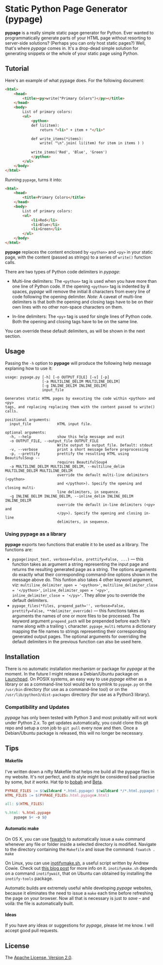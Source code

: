 Static Python Page Generator (pypage)
=====================================
**pypage** is a really simple static page generator for Python. Ever wanted to programmatically generate parts of your HTML page without resorting to server-side solutions? (Perhaps you can only host static pages?) Well, that's where *pypage* comes in. It's a drop-dead simple solution for generating snippets or the whole of your static page using Python.

Tutorial
--------
Here's an example of what pypage does. For the following document:

```html
<html>
    <head>
        <title><py>write("Primary Colors")</py></title>
    </head>
    <body>
        List of primary colors:
        <ul>        
            <python>
            def li(item):
                return "<li>" + item + "</li>"

            def write_items(*items):
                write( "\n".join( li(item) for item in items ) )
            
            write_items('Red', 'Blue', 'Green')
            </python>
        </ul>
    </body>
</html>
```

Running `pypage`, turns it into:

```html
<html>
    <head>
        <title>Primary Colors</title>
    </head>
    <body>
        List of primary colors:
        <ul>        
            <li>Red</li>
            <li>Blue</li>
            <li>Green</li>
        </ul>
    </body>
</html>
```
**pypage** replaces the content enclosed by `<python>` and `<py>` in your static page, with the content (passed as strings) to a series of `write()` function calls.

There are two types of Python code delimiters in *pypage*:

* Multi-line delimiters: The `<python>` tag is used when you have more than one line of Python code. If the opening `<python>` tag is indented by 8 spaces, *pypage* will remove the initial 8 characters from every line of code following the opening delimiter. _Note:_ A caveat of multi-line delimiters is that both the opening and closing tags have to be on their own lines with no other non-space characters on them.

* In-line delimiters: The `<py>` tag is used for single lines of Python code. Both the opening and closing tags have to be on the same line.

You can override these default delimiters, as will be shown in the next section.

Usage
-----
Passing the `-h` option to **pypage** will produce the following help message explaning how to use it:

    usage: pypage.py [-h] [-o OUTPUT_FILE] [-v] [-p]
                     [-a MULTILINE_DELIM MULTILINE_DELIM]
                     [-g INLINE_DELIM INLINE_DELIM]
                     input_file

    Generates static HTML pages by executing the code within <python> and <py>
    tags, and replacing replacing them with the content passed to write() calls.

    positional arguments:
      input_file            HTML input file.

    optional arguments:
      -h, --help            show this help message and exit
      -o OUTPUT_FILE, --output_file OUTPUT_FILE
                            Write output to output_file. Default: stdout
      -v, --verbose         print a short message before preprocessing
      -p, --prettify        prettify the resulting HTML using BeautifulSoup --
                            requires BeautifulSoup4
      -a MULTILINE_DELIM MULTILINE_DELIM, --multiline_delim MULTILINE_DELIM MULTILINE_DELIM
                            override the default multi-line delimiters (<python>
                            and </python>). Specify the opening and closing multi-
                            line delimiters, in sequence.
      -g INLINE_DELIM INLINE_DELIM, --inline_delim INLINE_DELIM INLINE_DELIM
                            override the default in-line delimiters (<py> and
                            </py>). Specify the opening and closing in-line
                            delimiters, in sequence.

### Using pypage as a library
**pypage** exports two functions that enable it to be used as a library. The functions are:
* `pypage(input_text, verbose=False, prettify=False, ...)` — this function takes as argument a string representing the input page and returns the resulting generated page as a string. The options arguments do exactly what their corresponding command-line options shown in the message above do. This funtion also takes 4 other keyword argument, viz:  `multiline_delimiter_open = '<python>'`, `multiline_delimiter_close = '</python>'`, `inline_delimiter_open = '<py>'`, `inline_delimiter_close = '</py>'`. They allow you to override the default delimiters.
* `pypage_files(*files, prepend_path='', verbose=False, prettify=False, **delimiter_override)` — this functions takes as arguments the names of one or more files to be processed. The keyword argument `prepend_path` will be prepended before each file's name along with a trailing `\` character. `pypage_multi` returns a dictionary mapping the file names to strings representing their corresponding generated output pages. The optional arguments for overriding the default delimiters in the previous function can also be used here.

Installation
------------
There is no automatic installation mechanism or package for *pypage* at the moment. In the future I might release a Debian/Ubuntu package on [Launchpad](https://launchpad.net/). On POSIX systems, an easy way to use *pypage* either as a library or as a command-line tool would be to symlink to `pypage.py` on the `/usr/bin` directory (for use as a command-line tool) or on the `/usr/lib/python3/dist-packages` directory (for use as a Python3 library).

### Compatibility and Updates
*pypage* has only been tested with Python 3 and most probably will not work under Python 2.x. To get updates automatically, you could clone this git repo and setup a cron job to `git pull` every now and then. Once a Debian/Ubuntu package is released, this will no longer be necessary.

Tips
----
#### Makefile

I've written down a nifty Makefile that helps me build all the pypage files in my website. It's not perfect, and its style might be considered bad practise by some, but *it works*. Hat tip to [bobah](http://stackoverflow.com/a/2908351) and [Beta](http://stackoverflow.com/a/4038459).

```Makefile
PYPAGE_FILES := $(wildcard *.html.pypage) $(wildcard */*.html.pypage) $(wildcard */*/*.html.pypage)
HTML_FILES := $(PYPAGE_FILES:.html.pypage=.html)

all: $(HTML_FILES)

%.html: %.html.pypage
	pypage $< -o $@
```

#### Automatic make

On OS X, you can use [fswatch](http://stackoverflow.com/a/13807906) to automatically issue a `make` command whenever any file or folder inside a selected directory is modified. Navigate to the directory containing the `Makefile` and issue the command: `fswatch . make`

On Linux, you can use [inotifymake.sh](https://raw.github.com/afcowie/buildtools/master/inotifymake.sh), a useful script written by Andrew Cowie. Check out [this blog post](http://blogs.operationaldynamics.com/andrew/software/haskell/rebuilding-via-inotify) for more info on it. `inotifymake.sh` depends on a command `inotifywait`, that on Ubuntu can obtained by installing the `inotify-tools` package.

Automatic builds are extremely useful while developing *pypage* websites, because it eliminates the need to issue a `make` each time before refreshing the page on your browser. Now all that is necessary is just _to save_ – and voilà: the file is automatically built.

#### Ideas

If you have any ideas or suggestions for *pypage*, please let me know. I will accept good pull requests.

License
-------
The [Apache License, Version 2.0](http://www.apache.org/licenses/LICENSE-2.0.html).
